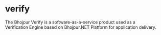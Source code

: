 # verify
The Bhojpur Verify is a software-as-a-service product used as a Verification Engine based on Bhojpur.NET Platform for application delivery.
